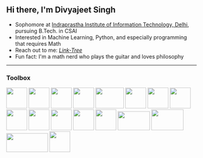 ## Hi there, I'm Divyajeet Singh

- Sophomore at [Indraprastha Institute of Information Technology, Delhi](https://github.com/IIIT-Delhi), pursuing B.Tech. in CSAI
- Interested in Machine Learning, Python, and especially programming that requires Math
- Reach out to me: *[Link-Tree](https://linktr.ee/divyajeettt)*
- Fun fact: I'm a math nerd who plays the guitar and loves philosophy

---

### Toolbox

<img src='https://upload.wikimedia.org/wikipedia/commons/thumb/c/c3/Python-logo-notext.svg/2048px-Python-logo-notext.svg.png' width="55" height="55"> <img src='https://cdn.worldvectorlogo.com/logos/c-1.svg' width="55" height="55"> <img src='https://cdn.worldvectorlogo.com/logos/c.svg' width="55" height="55"> <img src='https://cdn-icons-png.flaticon.com/512/226/226777.png' width="55" height="55"> <img src='https://upload.wikimedia.org/wikipedia/commons/thumb/6/64/PyPI_logo.svg/372px-PyPI_logo.svg.png?20200707221517' width="75" height="55"> <img src='https://cdn.worldvectorlogo.com/logos/django.svg' width="55" height="55"> <img src='https://cdn.worldvectorlogo.com/logos/numpy-1.svg' width="55" height="55"> <img src='https://upload.wikimedia.org/wikipedia/commons/thumb/2/22/Pandas_mark.svg/1200px-Pandas_mark.svg.png' width="55" height="55"> <img src='https://upload.wikimedia.org/wikipedia/commons/thumb/0/01/Created_with_Matplotlib-logo.svg/1024px-Created_with_Matplotlib-logo.svg.png' width="55" height="55"> <img src='https://upload.wikimedia.org/wikipedia/commons/thumb/3/38/Jupyter_logo.svg/1200px-Jupyter_logo.svg.png' width="55" height="55"> <img src='https://upload.wikimedia.org/wikipedia/commons/1/1d/PyCharm_Icon.svg' width="55" height="55"> <img src='https://cdn.worldvectorlogo.com/logos/visual-studio-code-1.svg' width="55" height="55"> <img src='https://cdn.worldvectorlogo.com/logos/git-icon.svg' width="55" height="55"> <img src='https://www.freepnglogos.com/uploads/logo-mysql-png/logo-mysql-mysql-and-moodle-elearningworld-5.png' width="85" height="50"> <img src='https://upload.wikimedia.org/wikipedia/commons/thumb/4/48/Markdown-mark.svg/1200px-Markdown-mark.svg.png' width="85" height="55"> <img src='https://upload.wikimedia.org/wikipedia/commons/thumb/9/92/LaTeX_logo.svg/2560px-LaTeX_logo.svg.png' width="110" height="50"> <img src='https://upload.wikimedia.org/wikipedia/commons/3/33/Figma-logo.svg' width="55" height="55">
